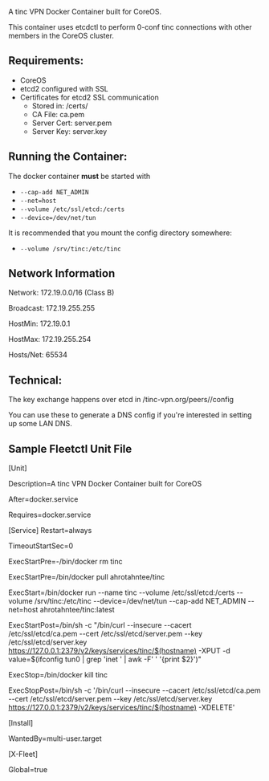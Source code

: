 A tinc VPN Docker Container built for CoreOS.

This container uses etcdctl to perform 0-conf tinc connections with other members in the CoreOS cluster.

Requirements:
-----
* CoreOS
* etcd2 configured with SSL
* Certificates for etcd2 SSL communication
  * Stored in: /certs/
  * CA File: ca.pem
  * Server Cert: server.pem
  * Server Key: server.key

Running the Container:
------
The docker container **must** be started with

* `--cap-add NET_ADMIN`
* `--net=host`
* `--volume /etc/ssl/etcd:/certs`
* `--device=/dev/net/tun`

It is recommended that you mount the config directory somewhere:

* `--volume /srv/tinc:/etc/tinc`

Network Information
----
Network:   172.19.0.0/16 (Class B)

Broadcast: 172.19.255.255

HostMin:   172.19.0.1

HostMax:   172.19.255.254

Hosts/Net: 65534

Technical:
----------
The key exchange happens over etcd in /tinc-vpn.org/peers/<peer name>/config

You can use these to generate a DNS config if you're interested in setting up some LAN DNS.

Sample Fleetctl Unit File
-------------------------
[Unit]

Description=A tinc VPN Docker Container built for CoreOS

After=docker.service

Requires=docker.service

[Service]
Restart=always

TimeoutStartSec=0

ExecStartPre=-/bin/docker rm tinc

ExecStartPre=/bin/docker pull ahrotahntee/tinc

ExecStart=/bin/docker run --name tinc --volume /etc/ssl/etcd:/certs --volume /srv/tinc:/etc/tinc --device=/dev/net/tun --cap-add NET_ADMIN --net=host ahrotahntee/tinc:latest

ExecStartPost=/bin/sh -c "/bin/curl --insecure --cacert /etc/ssl/etcd/ca.pem --cert /etc/ssl/etcd/server.pem --key /etc/ssl/etcd/server.key https://127.0.0.1:2379/v2/keys/services/tinc/$(hostname) -XPUT -d value=$(ifconfig tun0 | grep 'inet ' | awk -F' ' '{print $2}')"

ExecStop=/bin/docker kill tinc

ExecStopPost=/bin/sh -c '/bin/curl --insecure --cacert /etc/ssl/etcd/ca.pem --cert /etc/ssl/etcd/server.pem --key /etc/ssl/etcd/server.key https://127.0.0.1:2379/v2/keys/services/tinc/$(hostname) -XDELETE'

[Install]

WantedBy=multi-user.target

[X-Fleet]

Global=true

